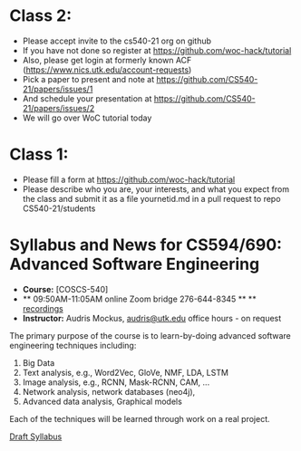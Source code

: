 # Class 2: 
   - Please accept invite to the cs540-21 org on github
   - If you have not done so register at https://github.com/woc-hack/tutorial
   - Also, please get login at formerly known ACF (https://www.nics.utk.edu/account-requests)
   - Pick a paper to present and note at https://github.com/CS540-21/papers/issues/1
   - And schedule your presentation at https://github.com/CS540-21/papers/issues/2
   - We will go over WoC tutorial today
   
# Class 1: 

   - Please fill a form at https://github.com/woc-hack/tutorial
   - Please describe who you are, your interests, and what you expect from the class and submit it as a file yournetid.md in a pull request to repo CS540-21/students  
    
# Syllabus and News for CS594/690: Advanced Software Engineering



* **Course:** [COSCS-540]
* **  09:50AM-11:05AM  online Zoom bridge 276-644-8345 ** 
** [recordings](https://drive.google.com/drive/folders/1kHFoBILuIrRmkO38cVcyhsA0oDtq6XxJ?usp=sharing)
* **Instructor:** Audris Mockus, [audris@utk.edu](mailto:audris@utk.edu) office hours - on request


The primary purpose of the course is to learn-by-doing advanced
software engineering techniques including:
1. Big Data
1. Text analysis, e.g., Word2Vec, GloVe, NMF, LDA, LSTM
2. Image analysis, e.g., RCNN, Mask-RCNN, CAM, ...
3. Network analysis, network databases (neo4j), 
4. Advanced data analysis, Graphical models

Each of the techniques will be learned through work on a real project. 

[Draft Syllabus](https://github.com/cs540-21/news/blob/master/ee.pdf)
